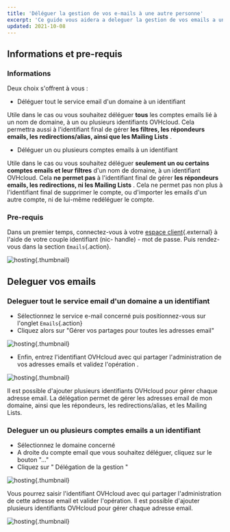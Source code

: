 ```yaml
---
title: 'Déléguer la gestion de vos e-mails à une autre personne'
excerpt: 'Ce guide vous aidera a deleguer la gestion de vos emails a un autre identifiant OVHcloud.'
updated: 2021-10-08
---
```


## Informations et pre-requis

### Informations

Deux choix s'offrent à vous :

- Déléguer tout le service email d'un domaine à un identifiant

Utile dans le cas ou vous souhaitez déléguer  **tous**  les comptes emails lié à un nom de domaine, à un ou plusieurs identifiants OVHcloud. Cela permettra aussi à l'identifiant final de gérer  **les filtres, les répondeurs emails, les redirections/alias, ainsi que les Mailing Lists** .

- Déléguer un ou plusieurs comptes emails à un identifiant

Utile dans le cas ou vous souhaitez déléguer  **seulement un ou certains comptes emails et leur filtres**  d'un nom de domaine, à un identifiant OVHcloud. Cela  **ne permet pas**  à l'identifiant final de gérer  **les répondeurs emails, les redirections, ni les Mailing Lists** . Cela ne permet pas non plus à l'identifiant final de supprimer le compte, ou d'importer les emails d'un autre compte, ni de lui-même redéléguer le compte.

### Pre-requis

Dans un premier temps, connectez-vous à votre [espace client](https://ca.ovh.com/auth/?action=gotomanager&from=https://www.ovh.com/ca/fr/&ovhSubsidiary=qc){.external} à l'aide de votre couple identifiant (nic- handle) - mot de passe. Puis rendez-vous dans la section `Emails`{.action}.

![hosting](images/4135.png){.thumbnail}

## Deleguer vos emails

### Deleguer tout le service email d'un domaine a un identifiant

- Sélectionnez le service e-mail concerné puis positionnez-vous sur l'onglet `Emails`{.action}
- Cliquez alors sur "Gérer vos partages pour toutes les adresses email"

![hosting](images/4141.png){.thumbnail}

- Enfin, entrez l'identifiant OVHcloud avec qui partager l'administration de vos adresses emails et validez l'opération .

![hosting](images/4143.png){.thumbnail}

Il est possible d'ajouter plusieurs identifiants OVHcloud pour gérer chaque adresse email. La délégation permet de gérer les adresses email de mon domaine, ainsi que les répondeurs, les redirections/alias, et les Mailing Lists.

### Deleguer un ou plusieurs comptes emails a un identifiant

- Sélectionnez le domaine concerné
- A droite du compte email que vous souhaitez déléguer, cliquez sur le bouton "..."
- Cliquez sur " Délégation de la gestion "

![hosting](images/4138.png){.thumbnail}

Vous pourrez saisir l'identifiant OVHcloud avec qui partager l'administration de cette adresse email et valider l'opération. Il est possible d'ajouter plusieurs identifiants OVHcloud pour gérer chaque adresse email.

![hosting](images/4140.png){.thumbnail}
